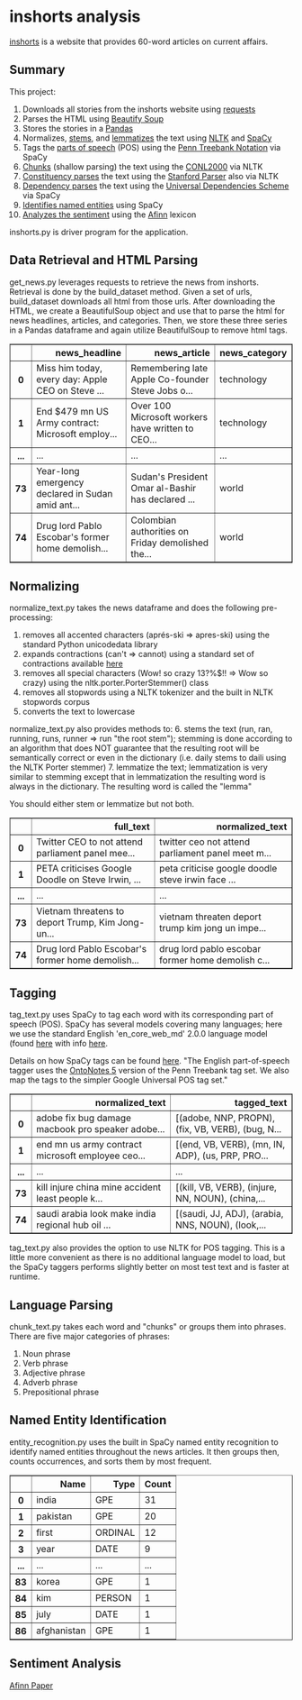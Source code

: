 # inshorts analysis

[inshorts](https://inshorts.com/) is a website that provides 60-word articles on current affairs. 

## Summary

This project:

1. Downloads all stories from the inshorts website using [requests](http://docs.python-requests.org/en/master/)
2. Parses the HTML using [Beautify Soup](https://www.crummy.com/software/BeautifulSoup/)
3. Stores the stories in a [Pandas](https://pandas.pydata.org/pandas-docs/stable/)
4. Normalizes, [stems](https://en.wikipedia.org/wiki/Stemming), and [lemmatizes](https://en.wikipedia.org/wiki/Lemmatisation) the text using [NLTK](https://www.nltk.org/) and [SpaCy](https://spacy.io/)
5. Tags the [parts of speech](https://en.wikipedia.org/wiki/Part_of_speech) (POS) using the [Penn Treebank Notation](http://www.cis.uni-muenchen.de/~schmid/tools/TreeTagger/data/Penn-Treebank-Tagset.pdf) via SpaCy
6. [Chunks](https://en.wikipedia.org/wiki/Shallow_parsing) (shallow parsing) the text using the [CONL2000](https://www.clips.uantwerpen.be/conll2000/chunking/) via NLTK
7. [Constituency parses](https://en.wikipedia.org/wiki/Parse_tree#Constituency-based_parse_trees) the text using the [Stanford Parser](https://nlp.stanford.edu/software/lex-parser.shtml) also via NLTK
8. [Dependency parses](https://en.wikipedia.org/wiki/Parse_tree#Dependency-based_parse_trees) the text using the [Universal Dependencies Scheme](https://universaldependencies.org/u/dep/index.html) via SpaCy
9. [Identifies named entities](https://en.wikipedia.org/wiki/Named-entity_recognition) using SpaCy
10. [Analyzes the sentiment](https://en.wikipedia.org/wiki/Sentiment_analysis) using the [Afinn](https://github.com/fnielsen/afinn) lexicon

inshorts.py is driver program for the application. 

## Data Retrieval and HTML Parsing
get_news.py leverages requests to retrieve the news from inshorts. Retrieval is done by the build_dataset method. Given a set of urls, build_dataset downloads all html from those urls. After downloading the HTML, we create a BeautifulSoup object and use that to parse the html for news headlines, articles, and categories. Then, we store these three series in a Pandas dataframe and again utilize BeautifulSoup to remove html tags.

<table border="1" class="dataframe">
  <thead>
    <tr style="text-align: right;">
      <th></th>
      <th>news_headline</th>
      <th>news_article</th>
      <th>news_category</th>
    </tr>
  </thead>
  <tbody>
    <tr>
      <th>0</th>
      <td>Miss him today, every day: Apple CEO on Steve ...</td>
      <td>Remembering late Apple Co-founder Steve Jobs o...</td>
      <td>technology</td>
    </tr>
    <tr>
      <th>1</th>
      <td>End $479 mn US Army contract: Microsoft employ...</td>
      <td>Over 100 Microsoft workers have written to CEO...</td>
      <td>technology</td>
    </tr>
    <tr>
      <th>...</th>
      <td>...</td>
      <td>...</td>
      <td>...</td>
    </tr>
    <tr>
      <th>73</th>
      <td>Year-long emergency declared in Sudan amid ant...</td>
      <td>Sudan's President Omar al-Bashir has declared ...</td>
      <td>world</td>
    </tr>
    <tr>
      <th>74</th>
      <td>Drug lord Pablo Escobar's former home demolish...</td>
      <td>Colombian authorities on Friday demolished the...</td>
      <td>world</td>
    </tr>
  </tbody>
</table>

## Normalizing
normalize_text.py takes the news dataframe and does the following pre-processing:

1. removes all accented characters (aprés-ski => apres-ski) using the standard Python unicodedata library
2. expands contractions (can't => cannot) using a standard set of contractions available [here](https://github.com/polymathnexus5/tongue-twisters/blob/master/inshorts/contractions.py)
3. removes all special characters (Wow! so crazy 13?%$!! => Wow so crazy) using the nltk.porter.PorterStemmer() class
4. removes all stopwords using a NLTK tokenizer and the built in NLTK stopwords corpus
5. converts the text to lowercase

normalize_text.py also provides methods to:
6. stems the text (run, ran, running, runs, runner => run "the root stem"); stemming is done according to an algorithm that does NOT guarantee that the resulting root will be semantically correct or even in the dictionary (i.e. daily stems to daili using the NLTK Porter stemmer)
7. lemmatize the text; lemmatization is very similar to stemming except that in lemmatization the resulting word is always in the dictionary. The resulting word is called the "lemma"

You should either stem or lemmatize but not both.

<table border="1" class="dataframe">
  <thead>
    <tr style="text-align: right;">
      <th></th>
      <th>full_text</th>
      <th>normalized_text</th>
    </tr>
  </thead>
  <tbody>
    <tr>
      <th>0</th>
      <td>Twitter CEO to not attend parliament panel mee...</td>
      <td>twitter ceo not attend parliament panel meet m...</td>
    </tr>
    <tr>
      <th>1</th>
      <td>PETA criticises Google Doodle on Steve Irwin, ...</td>
      <td>peta criticise google doodle steve irwin face ...</td>
    </tr>
    <tr>
      <th>...</th>
      <td>...</td>
      <td>...</td>
    </tr>
    <tr>
      <th>73</th>
      <td>Vietnam threatens to deport Trump, Kim Jong-un...</td>
      <td>vietnam threaten deport trump kim jong un impe...</td>
    </tr>
    <tr>
      <th>74</th>
      <td>Drug lord Pablo Escobar's former home demolish...</td>
      <td>drug lord pablo escobar former home demolish c...</td>
    </tr>
  </tbody>
</table>

## Tagging
tag_text.py uses SpaCy to tag each word with its corresponding part of speech (POS). SpaCy has several models covering many languages; here we use the standard English 'en_core_web_md' 2.0.0 language model (found [here](https://github.com/explosion/spacy-models/releases/tag/en_core_web_md-2.0.0) with info [here](https://spacy.io/models/).

Details on how SpaCy tags can be found [here](https://spacy.io/api/annotation#section-pos-tagging).
"The English part-of-speech tagger uses the [OntoNotes 5](https://catalog.ldc.upenn.edu/LDC2013T19) version of the Penn Treebank tag set. We also map the tags to the simpler Google Universal POS tag set."

<table border="1" class="dataframe">
  <thead>
    <tr style="text-align: right;">
      <th></th>
      <th>normalized_text</th>
      <th>tagged_text</th>
    </tr>
  </thead>
  <tbody>
    <tr>
      <th>0</th>
      <td>adobe fix bug damage macbook pro speaker adobe...</td>
      <td>[(adobe, NNP, PROPN), (fix, VB, VERB), (bug, N...</td>
    </tr>
    <tr>
      <th>1</th>
      <td>end mn us army contract microsoft employee ceo...</td>
      <td>[(end, VB, VERB), (mn, IN, ADP), (us, PRP, PRO...</td>
    </tr>
    <tr>
      <th>...</th>
      <td>...</td>
      <td>...</td>
    </tr>
    <tr>
      <th>73</th>
      <td>kill injure china mine accident least people k...</td>
      <td>[(kill, VB, VERB), (injure, NN, NOUN), (china,...</td>
    </tr>
    <tr>
      <th>74</th>
      <td>saudi arabia look make india regional hub oil ...</td>
      <td>[(saudi, JJ, ADJ), (arabia, NNS, NOUN), (look,...</td>
    </tr>
  </tbody>
</table>

tag_text.py also provides the option to use NLTK for POS tagging. This is a little more convenient as there is no additional language model to load, but the SpaCy taggers performs slightly better on most test text and is faster at runtime.

## Language Parsing
chunk_text.py takes each word and "chunks" or groups them into phrases. There are five major categories of phrases:
1. Noun phrase
2. Verb phrase
3. Adjective phrase
4. Adverb phrase
5. Prepositional phrase


## Named Entity Identification
entity_recognition.py uses the built in SpaCy named entity recognition to identify named entities throughout the news articles. It then groups then, counts occurrences, and sorts them by most frequent.

<table border="1" table width="10" class="dataframe">
  <thead>
    <tr style="text-align: right;">
      <th></th>
      <th>Name</th>
      <th>Type</th>
      <th>Count</th>
    </tr>
  </thead>
  <tbody>
    <tr>
      <th>0</th>
      <td>india</td>
      <td>GPE</td>
      <td>31</td>
    </tr>
    <tr>
      <th>1</th>
      <td>pakistan</td>
      <td>GPE</td>
      <td>20</td>
    </tr>
    <tr>
      <th>2</th>
      <td>first</td>
      <td>ORDINAL</td>
      <td>12</td>
    </tr>
    <tr>
      <th>3</th>
      <td>year</td>
      <td>DATE</td>
      <td>9</td>
    </tr>
    <tr>
      <th>...</th>
      <td>...</td>
      <td>...</td>
      <td>...</td>
    </tr>
    <tr>
      <th>83</th>
      <td>korea</td>
      <td>GPE</td>
      <td>1</td>
    </tr>
    <tr>
      <th>84</th>
      <td>kim</td>
      <td>PERSON</td>
      <td>1</td>
    </tr>
    <tr>
      <th>85</th>
      <td>july</td>
      <td>DATE</td>
      <td>1</td>
    </tr>
    <tr>
      <th>86</th>
      <td>afghanistan</td>
      <td>GPE</td>
      <td>1</td>
    </tr>
  </tbody>
</table>


## Sentiment Analysis
[Afinn Paper](http://www2.imm.dtu.dk/pubdb/views/edoc_download.php/6006/pdf/imm6006.pdf)

